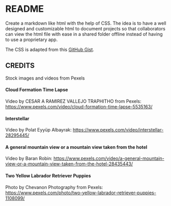 # README

Create a markdown like html with the help of CSS. The idea is to have a well designed and customizable html to document projects so that collaborators can view the html file with ease in a shared folder offline instead of having to use a proprietary app. 

The CSS is adapted from this [GitHub Gist](https://gist.github.com/JamesMessinger/5d31c053d0b1d52389eb2723f7550907).

## CREDITS 

Stock images and videos from Pexels

#### Cloud Formation Time Lapse

Video by CESAR A RAMIREZ VALLEJO TRAPHITHO from Pexels: https://www.pexels.com/video/cloud-formation-time-lapse-5535163/

#### Interstellar

Video by Polat Eyyüp Albayrak: https://www.pexels.com/video/interstellar-28295445/

#### A general mountain view or a mountain view taken from the hotel

Video by Baran Robin: https://www.pexels.com/video/a-general-mountain-view-or-a-mountain-view-taken-from-the-hotel-28435443/

#### Two Yellow Labrador Retriever Puppies

Photo by Chevanon Photography from Pexels: https://www.pexels.com/photo/two-yellow-labrador-retriever-puppies-1108099/